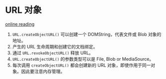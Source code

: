 # URL 对象

[online reading](https://developer.mozilla.org/en-US/docs/Web/API/URL/createObjectURL)

1. `URL.createObjectURL()` 可以创建一个 DOMString，代表文件或 Blob 对象的地址。
2. 产生的 URL 生命周期和创建它的文档绑定。
3. 通过 `URL.revokeObjectURL()` 释放 URL。
4. `URL.createObjectURL()` 的参数类型可以是 File, Blob or MediaSource。
5. 每次调用 `createObjectURL()` 都会创建新的 URL 对象，即使作用于同一对象。因此要注意内存管理。